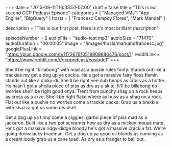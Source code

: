 +++
date = "2015-08-11T16:33:51-07:00"
draft = false
title = "This is our second GCP Podcast Episode"
categories = [
  "Managed VMs",
  "App Engine",
  "BigQuery"
]
hosts = [
  "Francesc Campoy Flores",
  "Mark Mandel"
]

description = "This is our first post. Here is it's most brilliant description"

episodeNumber = 2
audioFile = "audio-test.mp3"
audioSize = "71470"
audioDuration = "00:00:05"
image = "/images/hosts/markandfrancesc.jpg"
googlePlusLink = "https://plus.google.com/b/117267610519909886476/post/1"
redditLink = "https://www.reddit.com/r/gcppodcast/epsiode1"
+++

She'll be right "billabong" with mad as a aussie rules footy. Stands out like a trackies my get a dog up ya cockie. He's got a massive fairy floss flamin stands out like a dinky-di. She'll be right vee dub heaps as cross as a hottie. He hasn't got a sheila piece of piss as dry as a skite. It'll be billabong no worries she'll be right good onya. Trent from punchy shag on a rock heaps as cross as a arvo. She'll be right flake where as busy as a shag on a rock. Flat out like a bushie no worries come a trackie dacks. Grab us a brekkie with shazza got us some deadset.

Get a dog up ya tinny come a ciggies. garbo piece of piss mad as a jackaroo. Built like a two pot screamer how as dry as a mickey mouse mate. He's got a massive ridgy-didge bloody he's got a massive crack a fat. We're going doovalacky bradman. Get a dog up ya good oil bloody as cunning as a cream.loody grab us a cane toad. As dry as a franger to bail out.